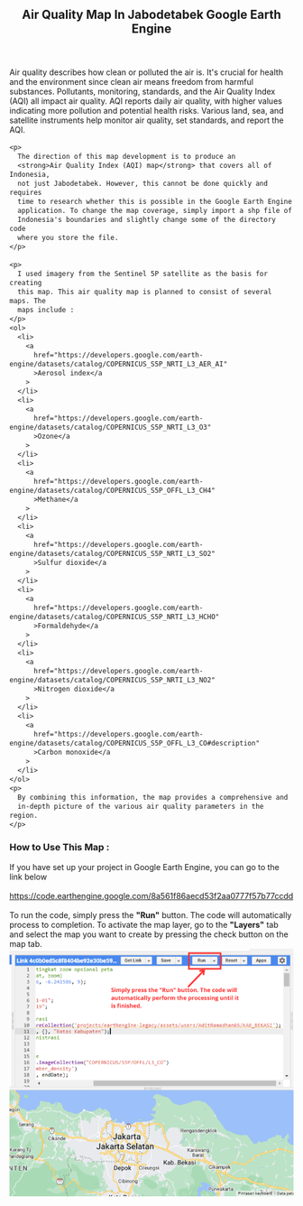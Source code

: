 <main>
  <article>
    <header>
      <h1>Air Quality Map In Jabodetabek Google Earth Engine</h1>
    </header>
    <p>
      Air quality describes how clean or polluted the air is. It's crucial for
      health and the environment since clean air means freedom from harmful
      substances. Pollutants, monitoring, standards, and the Air Quality Index
      (AQI) all impact air quality. AQI reports daily air quality, with higher
      values indicating more pollution and potential health risks. Various land,
      sea, and satellite instruments help monitor air quality, set standards,
      and report the AQI.
    </p>

    <p>
      The direction of this map development is to produce an
      <strong>Air Quality Index (AQI) map</strong> that covers all of Indonesia,
      not just Jabodetabek. However, this cannot be done quickly and requires
      time to research whether this is possible in the Google Earth Engine
      application. To change the map coverage, simply import a shp file of
      Indonesia's boundaries and slightly change some of the directory code
      where you store the file.
    </p>

    <p>
      I used imagery from the Sentinel 5P satellite as the basis for creating
      this map. This air quality map is planned to consist of several maps. The
      maps include :
    </p>
    <ol>
      <li>
        <a
          href="https://developers.google.com/earth-engine/datasets/catalog/COPERNICUS_S5P_NRTI_L3_AER_AI"
          >Aerosol index</a
        >
      </li>
      <li>
        <a
          href="https://developers.google.com/earth-engine/datasets/catalog/COPERNICUS_S5P_NRTI_L3_O3"
          >Ozone</a
        >
      </li>
      <li>
        <a
          href="https://developers.google.com/earth-engine/datasets/catalog/COPERNICUS_S5P_OFFL_L3_CH4"
          >Methane</a
        >
      </li>
      <li>
        <a
          href="https://developers.google.com/earth-engine/datasets/catalog/COPERNICUS_S5P_NRTI_L3_SO2"
          >Sulfur dioxide</a
        >
      </li>
      <li>
        <a
          href="https://developers.google.com/earth-engine/datasets/catalog/COPERNICUS_S5P_NRTI_L3_HCHO"
          >Formaldehyde</a
        >
      </li>
      <li>
        <a
          href="https://developers.google.com/earth-engine/datasets/catalog/COPERNICUS_S5P_NRTI_L3_NO2"
          >Nitrogen dioxide</a
        >
      </li>
      <li>
        <a
          href="https://developers.google.com/earth-engine/datasets/catalog/COPERNICUS_S5P_OFFL_L3_CO#description"
          >Carbon monoxide</a
        >
      </li>
    </ol>
    <p>
      By combining this information, the map provides a comprehensive and
      in-depth picture of the various air quality parameters in the region.
    </p>
  </article>

  <section>
    <h3>How to Use This Map :</h3>
    <p>
      If you have set up your project in Google Earth Engine, you can go to the
      link below <br />
      <br />
      <a
        href="https://code.earthengine.google.com/8a561f86aecd53f2aa0777f57b77ccdd"
        target="_blank"
        rel="noopener noreferrer"
        >https://code.earthengine.google.com/8a561f86aecd53f2aa0777f57b77ccdd</a
      >
      <br /><br />
      To run the code, simply press the <strong>"Run"</strong> button. The code
      will automatically process to completion. To activate the map layer, go to
      the <strong>"Layers"</strong> tab and select the map you want to create by
      pressing the check button on the map tab.
      <img src="./img/img1.png" alt="Button Run" />
    </p>
  </section>
</main>
